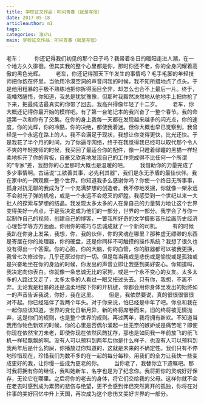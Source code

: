 ```yaml
---
title: 学校征文作品：叩问青春（就是写信）
date: 2017-05-18
articleauthor: m1
tags:
categories: 浊shi
main: 学校征文作品：叩问青春（就是写信）
---
```

老车：
　　你还记得我们初见的那个日子吗？我带着冬日的暖阳走进人潮，在一个地方久久徘徊。但其实我的整个心里都是你，那时你还不老，你的全身闪耀着高傲的黑色光辉。
　　老车，你还记得那天下午发生的事情吗？毛手毛脚的年轻技师把你抱在怀里。当他用冷漠空洞的声音问我的时候，我不知所措地点了点头。于是他用粗暴的手极不熟练地把你拆得面目全非，却怎么也合不上最后一片。终于，我幡然醒悟，你知道，我总是犹犹豫豫，但那时我毅然决然地从他地手上把你抢了下来，把最纯洁最真实的你带了回去。我高兴得像年轻了十二岁。
　　老车，你大概还记得你最开始的模样吧。有了第一台笔记本的我兴奋了一整个春节。我的命运第一次和你有了交集。在你的身上我每一天都在发现越来越多的闪光点，你的速度，你的光辉，你的冷酷，你的决绝，都使我着迷。但你大概也早已觉察到，我曾经是一个永远在路上的人。我不会满足于现状，我想让你变得更快，比光还快。于是我花了半个月的时间，为了你遍寻网络，终于在我觉得我已经可以取代那个令人不爽的年轻技师的时候，我买回了最适合你的配件，像一只瞪着绿瞳的黑猫一样轻柔地拆开了你的背板，自豪又欣喜地发现自己的工作完成得不比任何一个所谓的“专家”差，我想你的心里那时大概也是温暖的吧。
　　我借助你的力量完成了多少事情啊。古话说“工欲善其事，必先利其器”，我们是永无矛盾的最佳伙伴。我在家中的一隅观察一整个世界。你知道我多么感谢你吗？你使一个终日无所事事，孤身对抗无聊的我成为了一个充满梦想的创造者。我不停地发掘，你就像一架永远不会射光子弹的机枪，或是一个永远不会熄灭的炉膛。我感受到一个世纪以来一大批人的探索与梦想的结晶。我发现太多太多的人在靠自己的力量努力地让这个世界变得美好一点点，于是我决定成为他们的一部分，世界的一部分。我学会了与你一起制作自己的视频，创建自己的博客，一瞥我所好奇的文学摄影音乐绘画历史经济心理哲学等方方面面。你用你的乖巧与忠诚成就了一个新的司机。
　　有的时候我趴在你身上发呆，我想，你，我的伙伴，你的灵魂在哪里？那种虚无缥缈的东西是寄居在你的处理器，你的硬盘，还是你同样不可触摸的操作系统？我想了很久也没有得出一个答案。你的心脏，你的大脑，你的血管，你的脏器都可以被我更换，我曾七次修过你，几乎还原过你的一切。但是每当我或是悲伤或是愉悦或是孤独或是兴奋地坐在你的身边的时候，你发出的声音立即让我感到美好安心。你知道吗，我决定向你表白。你就像一条忠诚无比的家狗，或是一个永不变心的女友。太多太多的人路过又走了，太多太多的人看过一眼又扭过头去。只有你，我想，不离不弃。无论我是粗暴的还是温柔地按下你的开机键，你都会用你身体里发出的始终如一的声音告诉我说，你好，我在这里。
　　但是，我依然要说，真的很很很很很对不起。你已经陪伴了我两个年头。对于你来说，怕已经是中年了吧。你总和我在一起你应该知道，世界的变化日新月异，新的终将席卷而来，旧的终将被无情抛弃，这是你们的规则，也是整个世界的规则。再过两年，我将拥有新欢。不知道当我用你物色新欢的时候，你的心里是否偶尔涌起一丝无奈的嫉妒或是痛苦呢？即使你现在依然宝刀未老，即使你现在依然风韵犹存，那也是如同我一年前放飞的纸飞机一样轻飘飘的啊。没有人可以预料到两年后你是什么样子，也没有人可以预料到我两年后是什么狗屎，你播放过你知道的，这就是未来的不确定性。我们只有不停地珍惜现在，珍惜我们为数不多的在一起的每分每秒。用我们的全力让我快一些变成更好的我，让你慢一些成为更老的你。
　　当你老了，我替你立下遗嘱吧。那时我将拥有你的继任，我叫她新车，名字也是为了纪念你。我将把你的灵魂好好保存，无论它在哪里。之后将你的老去的身体，将它们交给我的父母。这样你就不会在老去时感到成为累赘的悲伤与绝望，更不会感到伴侣突然离开的孤独，你将在对往事的美好回忆中升上天国，再次成为这个悲伤又美好世界的一部分。
